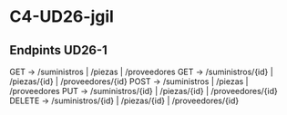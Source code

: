 # C4-UD26-jgil

Endpints UD26-1
----------------------------------------------------------------

GET ->    /suministros      | /piezas       | /proveedores
GET ->    /suministros/{id} | /piezas/{id}  | /proveedores/{id}
POST ->   /suministros      | /piezas       | /proveedores
PUT ->    /suministros/{id} | /piezas/{id}  | /proveedores/{id}
DELETE -> /suministros/{id} | /piezas/{id}  | /proveedores/{id}
